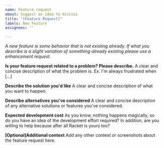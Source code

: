 ```yaml
---
name: Feature request
about: Suggest an idea to discuss
title: "[Feature Request]"
labels: New Feature
assignees: ''

---
```


_A new feature is some behavior that is not existing already. If what you describe is a slight variation of something already existing please use a enhancement request._

**Is your feature request related to a problem? Please describe.**
A clear and concise description of what the problem is. Ex. I'm always frustrated when [...]

**Describe the solution you'd like**
A clear and concise description of what you want to happen.

**Describe alternatives you've considered**
A clear and concise description of any alternative solutions or features you've considered.

**Expected development cost**
As you know, nothing happens magically, so do you have an idea of the development effort required? 
In addition, are you willing to help because after all Racket is yours too?

**[Optional]Additional context**
Add any other context or screenshots about the feature request here.
